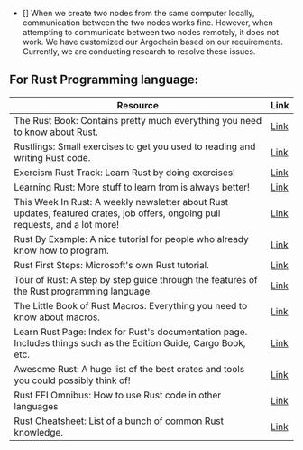 - [] When we create two nodes from the same computer locally, communication between the two nodes works fine. However, when attempting to communicate between two nodes remotely, it does not work. We have customized our Argochain based on our requirements. Currently, we are conducting research to resolve these issues.


## For Rust Programming language:

| Resource | Link |
|----------|------|
| The Rust Book: Contains pretty much everything you need to know about Rust. | [Link](https://doc.rust-lang.org/nightly/book/) |
| Rustlings: Small exercises to get you used to reading and writing Rust code. | [Link](https://github.com/rust-lang/rustlings) |
| Exercism Rust Track: Learn Rust by doing exercises! | [Link](https://exercism.org/tracks/rust) |
| Learning Rust: More stuff to learn from is always better! | [Link](https://learning-rust.github.io/) |
| This Week In Rust: A weekly newsletter about Rust updates, featured crates, job offers, ongoing pull requests, and a lot more! | [Link](https://this-week-in-rust.org/) |
| Rust By Example: A nice tutorial for people who already know how to program. | [Link](https://doc.rust-lang.org/stable/rust-by-example/) |
| Rust First Steps: Microsoft's own Rust tutorial. | [Link](https://docs.microsoft.com/en-gb/learn/paths/rust-first-steps/) |
| Tour of Rust: A step by step guide through the features of the Rust programming language. | [Link](https://tourofrust.com/) |
| The Little Book of Rust Macros: Everything you need to know about macros. | [Link](https://veykril.github.io/tlborm/) |
| Learn Rust Page: Index for Rust's documentation page. Includes things such as the Edition Guide, Cargo Book, etc. | [Link](https://www.rust-lang.org/learn) |
| Awesome Rust: A huge list of the best crates and tools you could possibly think of! | [Link](https://github.com/kud1ing/awesome-rust) |
| Rust FFI Omnibus: How to use Rust code in other languages | [Link](https://jakegoulding.com/rust-ffi-omnibus/) |
| Rust Cheatsheet: List of a bunch of common Rust knowledge. | [Link](https://cheats.rs/) |

